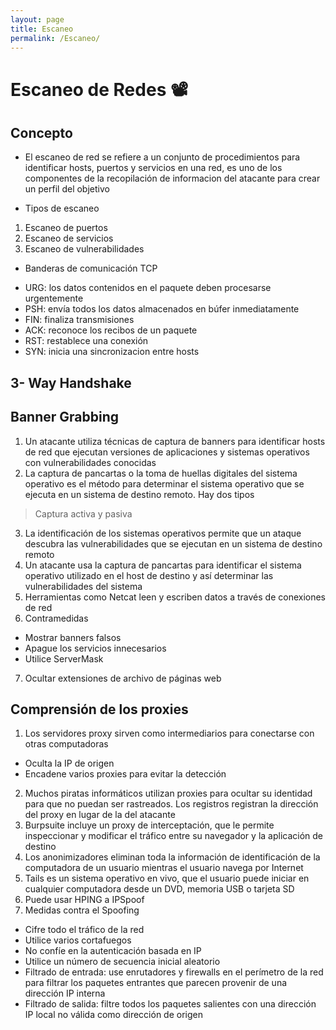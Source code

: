 ```yaml
---
layout: page
title: Escaneo
permalink: /Escaneo/
---
```


# Escaneo de Redes 📽

## Concepto

* El escaneo de red se refiere a un conjunto de procedimientos para identificar hosts, puertos y servicios en una red, es uno de los componentes de la recopilación de informacion del atacante para crear un perfil del objetivo

* Tipos de escaneo
1. Escaneo de puertos
2. Escaneo de servicios
3. Escaneo de vulnerabilidades

* Banderas de comunicación TCP
- URG: los datos contenidos en el paquete deben procesarse urgentemente
- PSH: envía todos los datos almacenados en búfer inmediatamente
- FIN: finaliza transmisiones
- ACK: reconoce los recibos de un paquete
- RST: restablece una conexión
- SYN: inicia una sincronizacion entre hosts

## 3- Way Handshake
    
## Banner Grabbing

1. Un atacante utiliza técnicas de captura de banners para identificar hosts de red que ejecutan versiones de aplicaciones y sistemas operativos con vulnerabilidades conocidas
2. La captura de pancartas o la toma de huellas digitales del sistema operativo es el método para determinar el sistema operativo que se ejecuta en un sistema de destino remoto. Hay dos tipos
 > Captura activa y pasiva
3. La identificación de los sistemas operativos permite que un ataque descubra las vulnerabilidades que se ejecutan en un sistema de destino remoto
4. Un atacante usa la captura de pancartas para identificar el sistema operativo utilizado en el host de destino y así determinar las vulnerabilidades del sistema
5. Herramientas como Netcat leen y escriben datos a través de conexiones de red
6. Contramedidas
- Mostrar banners falsos
- Apague los servicios innecesarios
- Utilice ServerMask
7. Ocultar extensiones de archivo de páginas web

## Comprensión de los proxies

1. Los servidores proxy sirven como intermediarios para conectarse con otras computadoras
- Oculta la IP de origen
- Encadene varios proxies para evitar la detección
2. Muchos piratas informáticos utilizan proxies para ocultar su identidad para que no puedan ser rastreados. Los registros registran la dirección del proxy en lugar de la del atacante
3. Burpsuite incluye un proxy de interceptación, que le permite inspeccionar y modificar el tráfico entre su navegador y la aplicación de destino
4. Los anonimizadores eliminan toda la información de identificación de la computadora de un usuario mientras el usuario navega por Internet
5. Tails es un sistema operativo en vivo, que el usuario puede iniciar en cualquier computadora desde un DVD, memoria USB o tarjeta SD
6. Puede usar HPING a IPSpoof
7. Medidas contra el Spoofing
- Cifre todo el tráfico de la red
- Utilice varios cortafuegos
- No confíe en la autenticación basada en IP
- Utilice un número de secuencia inicial aleatorio
- Filtrado de entrada: use enrutadores y firewalls en el perímetro de la red para filtrar los paquetes entrantes que parecen provenir de una dirección IP interna
- Filtrado de salida: filtre todos los paquetes salientes con una dirección IP local no válida como dirección de origen
